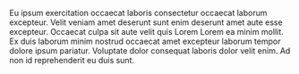 Eu ipsum exercitation occaecat laboris consectetur occaecat laborum excepteur. Velit veniam amet deserunt sunt enim deserunt amet aute esse excepteur. Occaecat culpa sit aute velit quis Lorem Lorem ea minim mollit. Ex duis laborum minim nostrud occaecat amet excepteur laborum tempor dolore ipsum pariatur. Voluptate dolor consequat laboris dolor velit enim. Ad non id reprehenderit eu duis sunt.